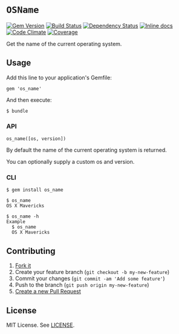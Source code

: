 # `OSName`

[![Gem Version](https://badge.fury.io/rb/os_name.svg)][gem]
[![Build Status](https://travis-ci.org/JuanitoFatas/comer_de_tapas.svg)][travis]
[![Dependency Status](https://gemnasium.com/JuanitoFatas/os_name.svg)][gemnasium]
[![Inline docs ](http://inch-ci.org/github/JuanitoFatas/os_name.svg)][docs]
[![Code Climate](https://codeclimate.com/github/JuanitoFatas/os_name.png)][codeclimate]
[![Coverage](https://codeclimate.com/github/JuanitoFatas/os_name/coverage.png)][coverage]

[gem]: https://rubygems.org/gems/os_name
[travis]: https://travis-ci.org/JuanitoFatas/os_name
[gemnasium]: https://gemnasium.com/JuanitoFatas/os_name
[docs]: http://inch-ci.org/github/juanitofatas/os_name
[codeclimate]: https://codeclimate.com/github/JuanitoFatas/os_name
[coverage]: https://codeclimate.com/github/JuanitoFatas/os_name

Get the name of the current operating system.

## Usage

Add this line to your application's Gemfile:

    gem 'os_name'

And then execute:

    $ bundle

### API

    os_name([os, version])

By default the name of the current operating system is returned.

You can optionally supply a custom os and version.

### CLI

    $ gem install os_name

    $ os_name
    OS X Mavericks

    $ os_name -h
    Example
      $ os_name
      OS X Mavericks

## Contributing

1. [Fork it](https://github.com/juanitofatas/os_name/fork)
2. Create your feature branch (`git checkout -b my-new-feature`)
3. Commit your changes (`git commit -am 'Add some feature'`)
4. Push to the branch (`git push origin my-new-feature`)
5. [Create a new Pull Request](https://help.github.com/articles/creating-a-pull-request)

## License

MIT License. See [LICENSE](/LICENSE).
